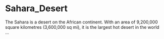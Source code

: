 # Sahara_Desert
The Sahara is a desert on the African continent. With an area of 9,200,000 square kilometres (3,600,000 sq mi), it is the largest hot desert in the world ...
